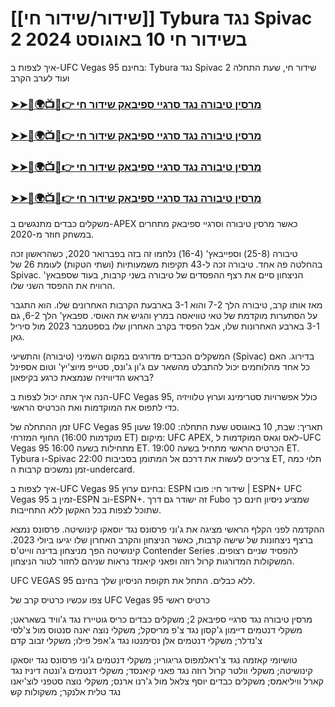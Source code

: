 #  [[שידור/שידור חי]] Tybura נגד Spivac 2 בשידור חי 10 באוגוסט 2024

איך לצפות ב-UFC Vegas 95 בחינם: Tybura נגד Spivac 2 שידור חי, שעת התחלה ועוד לערב הקרב

<h3><a href="https://cutt.ly/MecUE7J2">➤➤🔴🌍📺📱👉 מרסין טיבורה נגד סרגיי ספיבאק שידור חי</a></h3>

<h3><a href="https://cutt.ly/MecUE7J2">➤➤🔴🌍📺📱👉 מרסין טיבורה נגד סרגיי ספיבאק שידור חי</a></h3>

<h3><a href="https://cutt.ly/MecUE7J2">➤➤🔴🌍📺📱👉 מרסין טיבורה נגד סרגיי ספיבאק שידור חי</a></h3>

<h3><a href="https://cutt.ly/MecUE7J2">➤➤🔴🌍📺📱👉 מרסין טיבורה נגד סרגיי ספיבאק שידור חי</a></h3>

משקלים כבדים מתנגשים ב-APEX כאשר מרסין טיבורה וסרגיי ספיבאק מתחרים במשחק חוזר מ-2020.

טיבורה (25-8) וספייבאץ' (16-4) נלחמו זה בזה בפברואר 2020, כשהראשון זכה בהחלטה פה אחד. טיבורה זכה ל-43 תקיפות משמעותיות (ושתי הטקות) לעומת 26 של Spivac. הניצחון סיים את רצף ההפסדים של טיבורה בשני קרבות, בעוד שספבאץ' הרוויח את ההפסד השני שלו.

מאז אותו קרב, טיבורה הלך 7-2 והוא 3-1 בארבעת הקרבות האחרונים שלו. הוא התגבר על הסתערות מוקדמת של טאי טוויאסה במרץ והגיש את האוסי. ספבאץ' הלך 6-2, גם 3-1 בארבע האחרונות שלו, אבל הפסיד בקרב האחרון שלו בספטמבר 2023 מול סיריל גאן.

המשקלים הכבדים מדורגים במקום השמיני (טיבורה) והתשיעי (Spivac) בדירוג. האם כל אחד מהלוחמים יכול להתבלט מהשאר עם ג'ון ג'ונס, סטייפ מיוצ'יץ' וטום אספינל בראש הדיוויזיה שנמצאת כרגע בקיפאון?

הנה איך אתה יכול לצפות ב-UFC Vegas 95, כולל אפשרויות סטרימינג וערוץ טלוויזיה כדי לתפוס את המוקדמות ואת הכרטיס הראשי.

זמן ההתחלה של UFC Vegas 95
תאריך:  שבת, 10 באוגוסט
שעת התחלה: 19:00 שעון החוף המזרחי (מוקדמות 16:00 ET)
מיקום:  UFC APEX, לאס וגאס
המוקדמות ל-UFC Vegas 95 מתחילות בשעה 16:00 ET. הכרטיס הראשי מתחיל בשעה 19:00 ET. Tybura ו-Spivac צריכים לעשות את דרכם אל המתומן בסביבות 22:00 ET, תלוי כמה זמן נמשכים קרבות ה-undercard.

איך לצפות ב-UFC Vegas 95 בחינם
ערוץ:  ESPN
שידור חי:  פובו  |  ESPN+
UFC Vegas 95 זמין ב-ESPN וב-ESPN+. זה ישודר גם דרך  Fubo  שמציע  ניסיון חינם  כך שתוכל לצפות בכל האקשן ללא התחייבות. 

ההקדמה לפני הקלף הראשי מציגה את ג'וני פרסונס נגד יוסאקו קינושיטה. פרסונס נמצא ברצף ניצחונות של שישה קרבות, כאשר הניצחון והקרב האחרון שלו יגיעו ביולי 2023. קינושיטה הפך מניצחון בדינה ווייט'ס Contender Series להפסיד שניים רצופים. המשקולות המדורגות קרול רוזה ופאני קיאנזד נראות שניהם לחזור לטור הניצחון. 


UFC VEGAS 95 ללא כבלים. התחל את תקופת הניסיון שלך בחינם.

צפו עכשיו
כרטיס קרב של UFC Vegas 95
כרטיס ראשי

מרסין טיבורה נגד סרגיי ספיבאק 2; משקלים כבדים
כריס גוטיירז נגד ג'וויד בשאראט; משקלי דנטמים
דיימון ג'קסון נגד צ'פ מריסקל; משקלי נוצה
יאנה סנטוס מול צ'לסי צ'נדלר; משקלי דנטמים
אלן נסימנטו נגד ג'אפל פילו; משקלי זבוב
קדם

טושיומי קאזמה נגד צ'ראלמפוס גריגוריו; משקלי דנטמים
ג'וני פרסונס נגד יוסאקו קינושיטה; משקלי וולטר
קרול רוזה נגד פאני קיאנסד; משקלי דנטמים
ג'ונטה דיניז נגד קארל וויליאמס; משקלים כבדים
יוסף צלאל מול ג'רנו ארנס; משקלי נוצה
סטפני לוצ'יאנו נגד טלית אלנקר; משקולות קש
